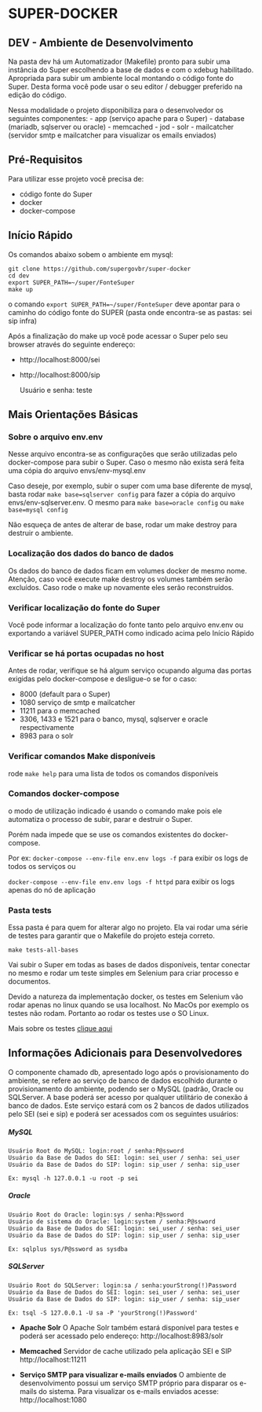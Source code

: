 # SUPER-DOCKER

## DEV - Ambiente de Desenvolvimento

Na pasta dev há um Automatizador (Makefile) pronto para subir uma instância do Super escolhendo a base de dados e com o xdebug habilitado. Apropriada para subir um ambiente local montando o código fonte do Super. Desta forma você pode usar o seu editor / debugger preferido na edição do código.

Nessa modalidade o projeto disponibiliza para o desenvolvedor os seguintes componentes:
	- app (serviço apache para o Super)
	- database (mariadb, sqlserver ou oracle)
	- memcached
	- jod
	- solr
	- mailcatcher (servidor smtp e mailcatcher para visualizar os emails enviados)



## Pré-Requisitos

Para utilizar esse projeto você precisa de:
- código fonte do Super
- docker
- docker-compose

## Início Rápido

Os comandos abaixo sobem o ambiente em mysql:

```
git clone https://github.com/supergovbr/super-docker
cd dev
export SUPER_PATH=~/super/FonteSuper
make up
```

o comando ``` export SUPER_PATH=~/super/FonteSuper ``` deve apontar para o caminho do código fonte do SUPER (pasta onde encontra-se as pastas: sei sip infra)

Após a finalização do make up você pode acessar o Super pelo seu browser através do seguinte endereço:

- http://localhost:8000/sei
- http://localhost:8000/sip

  Usuário e senha: teste



## Mais Orientações Básicas

### Sobre o arquivo env.env

Nesse arquivo encontra-se as configurações que serão utilizadas pelo docker-compose para subir o Super. Caso o mesmo não exista será feita uma cópia do arquivo envs/env-mysql.env

Caso deseje, por exemplo, subir o super com uma base diferente de mysql, basta rodar ``` make base=sqlserver config ``` para fazer a cópia do arquivo envs/env-sqlserver.env. O mesmo para ``` make base=oracle config ``` ou ``` make base=mysql config ``` 

Não esqueça de antes de alterar de base, rodar um make destroy para destruir o ambiente.

### Localização dos dados do banco de dados

Os dados do banco de dados ficam em volumes docker de mesmo nome.
Atenção, caso você execute make destroy os volumes também serão excluídos. Caso rode o make up novamente eles serão reconstruídos.

### Verificar localização do fonte do Super

Você pode informar a localização do fonte tanto pelo arquivo env.env ou exportando a variável SUPER_PATH como indicado acima pelo Início Rápido

### Verificar se há portas ocupadas no host
Antes de rodar, verifique se há algum serviço ocupando alguma das portas exigidas pelo docker-compose e desligue-o se for o caso: 
- 8000 (default para o Super)
- 1080 serviço de smtp e mailcatcher
- 11211 para o memcached
- 3306, 1433 e 1521 para o banco, mysql, sqlserver e oracle respectivamente
- 8983 para o solr

### Verificar comandos Make disponíveis

rode ``` make help ``` para uma lista de todos os comandos disponíveis

### Comandos docker-compose

o modo de utilização indicado é usando o comando make pois ele automatiza o processo de subir, parar e destruir o Super. 

Porém nada impede que se use os comandos existentes do docker-compose.

Por ex: ``` docker-compose --env-file env.env logs -f ``` para exibir os logs de todos os serviços ou 

``` docker-compose --env-file env.env logs -f httpd ``` para exibir os logs apenas do nó de aplicação


### Pasta tests

Essa pasta é para quem for alterar algo no projeto. 
Ela vai rodar uma série de testes para garantir que o Makefile do projeto esteja correto.

``` make tests-all-bases ```

Vai subir o Super em todas as bases de dados disponíveis, tentar conectar no mesmo e rodar um teste  simples em Selenium para criar processo e documentos.

Devido a natureza da implementação docker, os testes em Selenium vão rodar apenas no linux quando se usa localhost. No MacOs por exemplo os testes não rodam. Portanto ao rodar os testes use o SO Linux.

Mais sobre os testes [clique aqui](../README.md#testes)


## Informações Adicionais para Desenvolvedores

O componente chamado db, apresentado logo após o provisionamento do ambiente, se refere ao serviço de banco de dados escolhido durante o provisionamento do ambiente, podendo ser o MySQL (padrão, Oracle ou SQLServer. A base poderá ser acesso por qualquer utilitário de conexão á banco de dados. Este serviço estará com os 2 bancos de dados utilizados pelo SEI (sei e sip) e poderá ser acessados com os seguintes usuários:

##### MySQL
    Usuário Root do MySQL: login:root / senha:P@ssword
    Usuário da Base de Dados do SEI: login: sei_user / senha: sei_user
    Usuário da Base de Dados do SIP: login: sip_user / senha: sip_user

    Ex: mysql -h 127.0.0.1 -u root -p sei

##### Oracle
    Usuário Root do Oracle: login:sys / senha:P@ssword
    Usuário de sistema do Oracle: login:system / senha:P@ssword
    Usuário da Base de Dados do SEI: login: sei_user / senha: sei_user
    Usuário da Base de Dados do SIP: login: sip_user / senha: sip_user

    Ex: sqlplus sys/P@ssword as sysdba

##### SQLServer
    Usuário Root do SQLServer: login:sa / senha:yourStrong(!)Password
    Usuário da Base de Dados do SEI: login: sei_user / senha: sei_user
    Usuário da Base de Dados do SIP: login: sip_user / senha: sip_user

    Ex: tsql -S 127.0.0.1 -U sa -P 'yourStrong(!)Password'


* **Apache Solr** O Apache Solr também estará disponível para testes e poderá ser acessado pelo endereço: http://localhost:8983/solr

* **Memcached** Servidor de cache utilizado pela aplicação SEI e SIP http://localhost:11211

* **Serviço SMTP para visualizar e-mails enviados** O ambiente de desenvolvimento possui um serviço SMTP próprio para disparar os e-mails do sistema. Para visualizar os e-mails enviados acesse: http://localhost:1080


